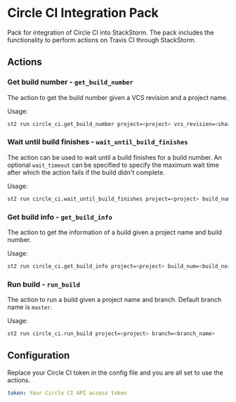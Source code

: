 # Circle CI Integration Pack

Pack for integration of Circle CI into StackStorm. The pack includes the
functionality to perform actions on Travis CI through StackStorm.

## Actions

### Get build number -  ```get_build_number```

The action to get the build number given a VCS revision and a project name.

Usage:

```bash
st2 run circle_ci.get_build_number project=<project> vcs_revision=<sha>
```

### Wait until build finishes - ```wait_until_build_finishes```

The action can be used to wait until a build finishes for a build number. An optional
```wait_timeout``` can be specified to specify the maximum wait time after which
the action fails if the build didn't complete.

Usage:

```bash
st2 run circle_ci.wait_until_build_finishes project=<project> build_number=<build> wait_timeout=<timeout>
```

### Get build info -  ```get_build_info```

The action to get the information of a build given a project name and build number.

Usage:

```bash
st2 run circle_ci.get_build_info project=<project> build_num=<build_no>
```

### Run build -  ```run_build```

The action to run a build given a project name and branch. Default branch name is `master`.

Usage:

```bash
st2 run circle_ci.run_build project=<project> branch=<branch_name>
```

## Configuration

Replace your Circle CI token in the config file and you are all set to use the
actions.

```yaml
token: Your Circle CI API access token
```

